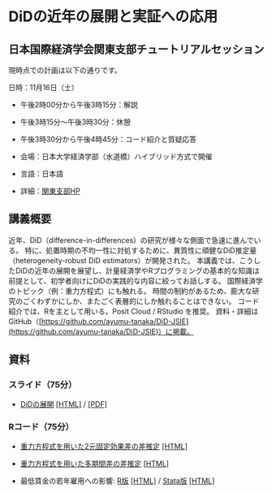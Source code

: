 # DiDの近年の展開と実証への応用

## 日本国際経済学会関東支部チュートリアルセッション


現時点での計画は以下の通りです。

日時：11月16日（土）

- 午後2時00分から午後3時15分：解説
- 午後3時15分〜午後3時30分：休憩
- 午後3時30分から午後4時45分：コード紹介と質疑応答

- 会場：日本大学経済学部（水道橋）ハイブリッド方式で開催
- 言語：日本語
- 詳細：[関東支部HP](https://www.jsie.jp/kanto/news/915/)

   
## 講義概要

<!--

応用の分野では、計量理論的な根拠なく、DiD（difference-in-differences）の様々な技法が用いられてきた。
近年、TWFEモデル（two-way fixed effects model）をはじめとするDiDの慣例的な使用に対する批判と新しい手法の開発が急速に進んでいる。
その際たるものが、TWFEモデル（two-way fixed effects model）である。
ここ5年ほどの間に、TWFEモデルをはじめとするDiDの慣例的な使用に対する批判と新しいDiD推定法の開発が急速に進んでいる。
現在では、処置時期に不均一性がある場合、TWFEモデルによる推定値が信頼できないことに幅広い合意が得られている。
処置時期の不均一性に対処するために、多くの新しい有望なDiD（difference-in-differences）推定量が開発されている。
-->


近年、DiD（difference-in-differences）の研究が様々な側面で急速に進んでいる。
特に、処置時期の不均一性に対処するために、異質性に頑健なDiD推定量（heterogeneity-robust DiD estimators）が開発された。
本講義では、こうしたDiDの近年の展開を展望し、計量経済学やRプログラミングの基本的な知識は前提として、初学者向けにDiDの実践的な内容に絞ってお話しする。
国際経済学のトピック（例：重力方程式）にも触れる。
時間の制約があるため、膨大な研究のごくわずかにしか、またごく表層的にしか触れることはできない。
コード紹介では、Rを主として用いる。Posit Cloud / RStudio を推奨。
資料・詳細はGitHub（[https://github.com/ayumu-tanaka/DiD-JSIE](https://github.com/ayumu-tanaka/DiD-JSIE)）に掲載。


## 資料

### スライド（75分）

- [DiDの展開](https://rpubs.com/ayumuR/Roth2023survey_short) [[HTML]](https://ayumu-tanaka.github.io/DiD-JSIE/DiD_notes02_Roth2023survey_short.html) / [[PDF]](https://ayumu-tanaka.github.io/DiD-JSIE/DiD_notes02_Roth2023survey_short.pdf)

<!--
  - [Pedro Sant'Anna氏による解説動画](https://youtu.be/Jyat3OZLyRc?si=RXkz6Ma0POrOeu6w)
-->

### Rコード（75分）


- [重力方程式を用いた2元固定効果差の差推定](https://rpubs.com/ayumuR/gravity_fixest_twfe) [[HTML]](https://ayumu-tanaka.github.io/DiD-JSIE/05_gravity_fixest_twfe.html)

- [重力方程式を用いた多期間差の差推定](https://rpubs.com/ayumuR/gravity_fixest_es) [[HTML]](https://ayumu-tanaka.github.io/DiD-JSIE/06_gravity_fixest_es.html)

<!--  重力方程式を用いた時差あり差の差推定 -->

- 最低賃金の若年雇用への影響: [R版](https://rpubs.com/ayumuR/DiD-Wage) [[HTML]](https://ayumu-tanaka.github.io/DiD-JSIE/DiD-Wage.html) / [Stata版](https://rpubs.com/ayumuR/DiD-Stata-Wage) [[HTML]](https://ayumu-tanaka.github.io/DiD-JSIE/DiD-Stata-Wage.html) 

